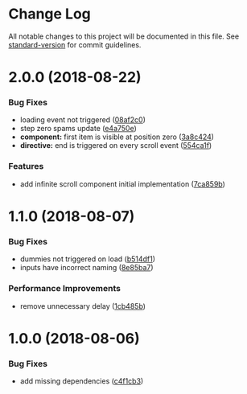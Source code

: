 # Change Log

All notable changes to this project will be documented in this file. See [standard-version](https://github.com/conventional-changelog/standard-version) for commit guidelines.

<a name="2.0.0"></a>
# 2.0.0 (2018-08-22)


### Bug Fixes

* loading event not triggered ([08af2c0](https://github.com/SteveVanOpstal/angular-infinite-scroll/commit/08af2c0))
* step zero spams update ([e4a750e](https://github.com/SteveVanOpstal/angular-infinite-scroll/commit/e4a750e))
* **component:** first item is visible at position zero ([3a8c424](https://github.com/SteveVanOpstal/angular-infinite-scroll/commit/3a8c424))
* **directive:** end is triggered on every scroll event ([554ca1f](https://github.com/SteveVanOpstal/angular-infinite-scroll/commit/554ca1f))


### Features

* add infinite scroll component initial implementation ([7ca859b](https://github.com/SteveVanOpstal/angular-infinite-scroll/commit/7ca859b))



<a name="1.1.0"></a>
# 1.1.0 (2018-08-07)


### Bug Fixes

* dummies not triggered on load ([b514df1](https://github.com/SteveVanOpstal/angular-infinite-scroll/commit/b514df1))
* inputs have incorrect naming ([8e85ba7](https://github.com/SteveVanOpstal/angular-infinite-scroll/commit/8e85ba7))


### Performance Improvements

* remove unnecessary delay ([1cb485b](https://github.com/SteveVanOpstal/angular-infinite-scroll/commit/1cb485b))



<a name="1.0.0"></a>
# 1.0.0 (2018-08-06)


### Bug Fixes

* add missing dependencies ([c4f1cb3](https://github.com/SteveVanOpstal/angular-infinite-scroll/commit/c4f1cb3))
